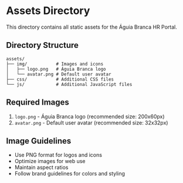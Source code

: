 # Assets Directory

This directory contains all static assets for the Águia Branca HR Portal.

## Directory Structure

```
assets/
├── img/           # Images and icons
│   ├── logo.png   # Águia Branca logo
│   └── avatar.png # Default user avatar
├── css/           # Additional CSS files
└── js/            # Additional JavaScript files
```

## Required Images

1. `logo.png` - Águia Branca logo (recommended size: 200x60px)
2. `avatar.png` - Default user avatar (recommended size: 32x32px)

## Image Guidelines

- Use PNG format for logos and icons
- Optimize images for web use
- Maintain aspect ratios
- Follow brand guidelines for colors and styling 
